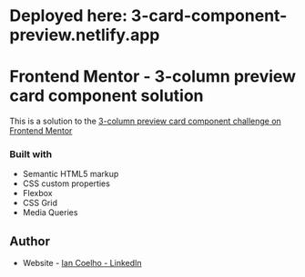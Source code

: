 # Deployed here: 3-card-component-preview.netlify.app

# Frontend Mentor - 3-column preview card component solution

This is a solution to the [3-column preview card component challenge on Frontend Mentor](https://www.frontendmentor.io/challenges/3column-preview-card-component-pH92eAR2-)

### Built with

- Semantic HTML5 markup
- CSS custom properties
- Flexbox
- CSS Grid
- Media Queries

## Author

- Website - [Ian Coelho - LinkedIn](https://www.linkedin.com/in/ian-coel/)
